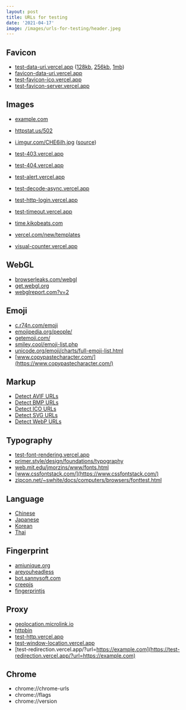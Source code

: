```yaml
---
layout: post
title: URLs for testing
date: '2021-04-17'
image: /images/urls-for-testing/header.jpeg
---
```


## Favicon

- [test-data-uri.vercel.app](https://test-data-uri.vercel.app) ([128kb](https://test-data-uri.vercel.app?size=128kb), [256kb](https://test-data-uri.vercel.app?size=256kb), [1mb](https://test-data-uri.vercel.app?size=1mb))
- [favicon-data-uri.vercel.app](https://favicon-data-uri.vercel.app/)
- [test-favicon-ico.vercel.app](https://test-favicon-ico.vercel.app/)
- [test-favicon-server.vercel.app](https://test-favicon-server.vercel.app/)

## Images

- [example.com](https://example.com)
- [httpstat.us/502](https://httpstat.us/502)
- [i.imgur.com/CHE6ilh.jpg](https://i.imgur.com/CHE6ilh.jpg) ([source](https://wallpapersafari.com/w/UrvL4y/))
- [test-403.vercel.app](https://test-403.vercel.app)
- [test-404.vercel.app](https://test-404.vercel.app)
- [test-alert.vercel.app](https://test-alert.vercel.app)
- [test-decode-async.vercel.app](https://test-decode-async.vercel.app)
- [test-http-login.vercel.app](https://test-http-login.vercel.app)

- [test-timeout.vercel.app](https://test-timeout.vercel.app)
- [time.kikobeats.com](https://time.kikobeats.com)
- [vercel.com/new/templates](https://vercel.com/new/templates)
- [visual-counter.vercel.app](https://visual-counter.vercel.app/)

## WebGL

- [browserleaks.com/webgl](https://browserleaks.com/webgl)
- [get.webgl.org](https://get.webgl.org/)
- [webglreport.com?v=2](https://webglreport.com/?v=2)

## Emoji

- [c.r74n.com/emoji](https://c.r74n.com/emoji)
- [emojipedia.org/people/](https://emojipedia.org/people/)
- [getemoji.com/](https://getemoji.com/)
- [smiley.cool/emoji-list.php](https://smiley.cool/emoji-list.php)
- [unicode.org/emoji/charts/full-emoji-list.html](https://unicode.org/emoji/charts/full-emoji-list.html)
- [www.copypastecharacter.com/](https://www.copypastecharacter.com/)

## Markup

- [Detect AVIF URLs](https://compose-html.vercel.app?head=%3Cmeta+property%3D%22og%3Aimage%22+content%3D%22https%3A%2F%2Fraw.githubusercontent.com%2Fmicrolinkhq%2Fsplashy%2Fnext%2Ftest%2Ffixtures%2Fw3c_home.avif%22%3)
- [Detect BMP URLs](https://compose-html.vercel.app?head=%3Cmeta+property%3D%22og%3Aimage%22+content%3D%22https%3A%2F%2Fraw.githubusercontent.com%2Fmicrolinkhq%2Fsplashy%2Fmaster%2Ftest%2Ffixtures%2Fw3c_home.bmp%22%3E)
- [Detect ICO URLs](https://compose-html.vercel.app?head=%3Cmeta+property%3D%22og%3Aimage%22+content%3D%22https%3A%2F%2Fraw.githubusercontent.com%2Fmicrolinkhq%2Fsplashy%2Fnext%2Ftest%2Ffixtures%2Fw3c_home.ico%22%3E)
- [Detect SVG URLs](https://compose-html.vercel.app?head=%3Cmeta+property%3D%22og%3Aimage%22+content%3D%22https%3A%2F%2Fraw.githubusercontent.com%2Fmicrolinkhq%2Fsplashy%2Fnext%2Ftest%2Ffixtures%2Fw3c_home.svg%22%3E)
- [Detect WebP URLs](https://compose-html.vercel.app?head=%3Cmeta+property%3D%22og%3Aimage%22+content%3D%22https%3A%2F%2Fraw.githubusercontent.com%2Fmicrolinkhq%2Fsplashy%2Fmaster%2Ftest%2Ffixtures%2Fimage.webp%22%3E)

## Typography

- [test-font-rendering.vercel.app](https://test-font-rendering.vercel.app)
- [primer.style/design/foundations/typography](https://primer.style/design/foundations/typography)
- [web.mit.edu/jmorzins/www/fonts.html](https://web.mit.edu/jmorzins/www/fonts.html)
- [www.cssfontstack.com/](https://www.cssfontstack.com/)
- [zipcon.net/~swhite/docs/computers/browsers/fonttest.html](https://zipcon.net/~swhite/docs/computers/browsers/fonttest.html)

## Language

- [Chinese](https://m.baidu.com)
- [Japanese](https://www.yahoo.co.jp)
- [Korean](https://www.naver.com)
- [Thai](https://www.sanook.com)

## Fingerprint

- [amiunique.org](https://amiunique.org/fp)
- [areyouheadless](arh.antoinevastel.com/bots/areyouheadless)
- [bot.sannysoft.com](https://bot.sannysoft.com/)
- [creepjs](https://abrahamjuliot.github.io/creepjs/)
- [fingerprintjs](https://fingerprintjs.github.io/fingerprintjs/)

## Proxy

- [geolocation.microlink.io](https://geolocation.microlink.io)
- [httpbin](https://httpbin.org/anything?json)
- [test-http.vercel.app](https://test-http.vercel.app/)
- [test-window-location.vercel.app](https://test-window-location.vercel.app/?url=https://example.com)
- [test-redirection.vercel.app/?url=https://example.com](https://test-redirection.vercel.app/?url=https://example.com)

## Chrome

- chrome://chrome-urls
- chrome://flags
- chrome://version
